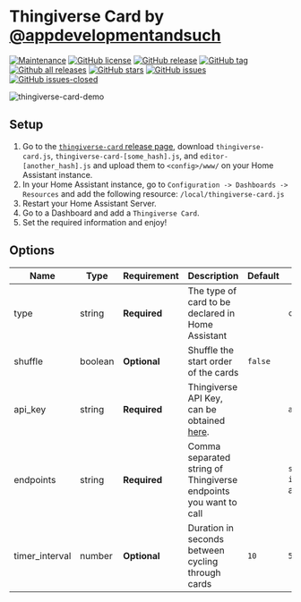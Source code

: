 # Thingiverse Card by [@appdevelopmentandsuch](https://www.github.com/appdevelopmentandsuch)

[![Maintenance](https://img.shields.io/badge/Maintained%3F-yes-green.svg)](https://github.com/appdevelopmentandsuch/thingiverse-card/graphs/commit-activity)
[![GitHub license](https://img.shields.io/github/license/appdevelopmentandsuch/thingiverse-card.svg)](https://github.com/appdevelopmentandsuch/thingiverse-card/blob/main/LICENSE)
[![GitHub release](https://img.shields.io/github/release/appdevelopmentandsuch/thingiverse-card.svg)](https://github.com/appdevelopmentandsuch/thingiverse-card/releases/)
[![GitHub tag](https://img.shields.io/github/tag/appdevelopmentandsuch/thingiverse-card.svg)](https://github.com/appdevelopmentandsuch/thingiverse-card/tags/)
[![Github all releases](https://img.shields.io/github/downloads/appdevelopmentandsuch/thingiverse-card/total.svg)](https://github.com/appdevelopmentandsuch/thingiverse-card/releases/)
[![GitHub stars](https://img.shields.io/github/stars/appdevelopmentandsuch/thingiverse-card.svg?style=social&label=Star&maxAge=2592000)](https://github.com/appdevelopmentandsuch/thingiverse-card/stargazers/)
[![GitHub issues](https://img.shields.io/github/issues/appdevelopmentandsuch/thingiverse-card.svg)](https://github.com/appdevelopmentandsuch/thingiverse-card/issues/)
[![GitHub issues-closed](https://img.shields.io/github/issues-closed/appdevelopmentandsuch/thingiverse-card.svg)](https://github.com/appdevelopmentandsuch/thingiverse-card/issues?q=is%3Aissue+is%3Aclosed)

![thingiverse-card-demo](https://user-images.githubusercontent.com/73759882/164341651-66160d60-0567-4baf-8722-dc60d423d350.gif)

## Setup

1. Go to the [`thingiverse-card` release page](https://github.com/appdevelopmentandsuch/thingiverse-card/releases), download `thingiverse-card.js`, `thingiverse-card-[some_hash].js`, and `editor-[another_hash].js` and upload them to `<config>/www/` on your Home Assistant instance.
2. In your Home Assistant instance, go to `Configuration -> Dashboards -> Resources` and add the following resource: `/local/thingiverse-card.js`
3. Restart your Home Assistant Server.
4. Go to a Dashboard and add a `Thingiverse Card`.
5. Set the required information and enjoy!

## Options

| Name           | Type    | Requirement  | Description                                                                                                                                                                                                          | Default | Example                                                                              |
| -------------- | ------- | ------------ | -------------------------------------------------------------------------------------------------------------------------------------------------------------------------------------------------------------------- | ------- | ------------------------------------------------------------------------------------ |
| type           | string  | **Required** | The type of card to be declared in Home Assistant                                                                                                                                                                    |         | `custom:thingiverse-card`                                                            |
| shuffle        | boolean | **Optional** | Shuffle the start order of the cards                                                                                                                                                                                 | `false` |                                                                                      |
| api_key        | string  | **Required** | Thingiverse API Key, can be obtained [here](https://www.thingiverse.com/login/YToyOntzOjQ6InR5cGUiO3M6ODoicmVkaXJlY3QiO3M6NDoiZGF0YSI7czo0NjoiaHR0cHM6Ly93d3cudGhpbmdpdmVyc2UuY29tL2RldmVsb3BlcnMvbXktYXBwcyI7fQ==). |         | `abcdefghijk1234567890lmnopqrstuvw`                                                  |
| endpoints      | string  | **Required** | Comma separated string of Thingiverse endpoints you want to call                                                                                                                                                     |         | `search?sort=popular,search?is_featured=1`, i.e. Display popular and featured things |
| timer_interval | number  | **Optional** | Duration in seconds between cycling through cards                                                                                                                                                                    | `10`    | `5`                                                                                  |
